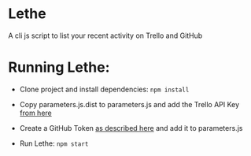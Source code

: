 # Lethe

A cli js script to list your recent activity on Trello and GitHub

# Running Lethe:

- Clone project and install dependencies:
```npm install```

- Copy parameters.js.dist to parameters.js and add the Trello API Key [from here](https://trello.com/app-key)
- Create a GitHub Token [as described here](https://help.github.com/articles/creating-a-personal-access-token-for-the-command-line/) and add it to parameters.js

- Run Lethe:
```npm start```
